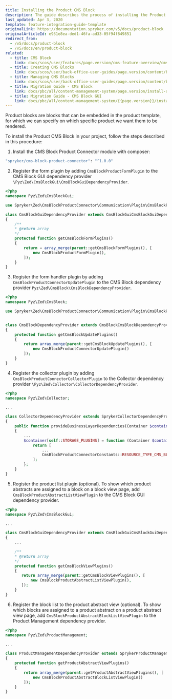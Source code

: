 ```yaml
---
title: Installing the Product CMS Block
description: The guide describes the process of installing the Product CMS Block into your project.
last_updated: Apr 3, 2020
template: feature-integration-guide-template
originalLink: https://documentation.spryker.com/v5/docs/product-block
originalArticleId: e931e8ea-ded1-46fa-ad33-05f94f849851
redirect_from:
  - /v5/docs/product-block
  - /v5/docs/en/product-block
related:
  - title: CMS Block
    link: docs/scos/user/features/page.version/cms-feature-overview/cms-blocks-overview.html
  - title: Creating CMS Blocks
    link: docs/scos/user/back-office-user-guides/page.version/content/blocks/creating-cms-blocks.html
  - title: Managing CMS Blocks
    link: docs/scos/user/back-office-user-guides/page.version/content/blocks/managing-cms-blocks.html
  - title: Migration Guide - CMS Block
    link: docs/pbc/all/content-management-system/page.version/install-and-upgrade/upgrade-modules/upgrade-the-cmsblock-module.html
  - title: Migration Guide - CMS Block GUI
    link: docs/pbc/all/content-management-system/{{page.version}}/install-and-upgrade/upgrade-modules/upgrade-the-cmsblock-modulegui.html
---
```


Product blocks are blocks that can be embedded in the product template, for which we can specify on which specific product we want them to be rendered.

To install the Product CMS Block in your project, follow the steps described in this procedure:

1. Install the CMS Block Product Connector module with composer: 

```bash
"spryker/cms-block-product-connector": "^1.0.0"
```

2. Register the form plugin by adding `CmsBlockProductFormPlugin` to the CMS Block GUI dependency provider `\Pyz\Zed\CmsBlockGui\CmsBlockGuiDependencyProvider`.

```php
<?php
namespace Pyz\Zed\CmsBlockGui;

use Spryker\Zed\CmsBlockProductConnector\Communication\Plugin\CmsBlockProductFormPlugin;

class CmsBlockGuiDependencyProvider extends CmsBlockGuiCmsBlockGuiDependencyProvider
{
    /**
    * @return array
    */
    protected function getCmsBlockFormPlugins()
    {
        return = array_merge(parent::getCmsBlockFormPlugins(), [
            new CmsBlockProductFormPlugin(),
        ]);
    }
}
```

3. Register the form handler plugin by adding  `CmsBlockProductConnectorUpdatePlugin` to the CMS Block dependency provider `Pyz\Zed\CmsBlock\CmsBlockDependencyProvider`.

```php
<?php
namespace Pyz\Zed\CmsBlock;

use Spryker\Zed\CmsBlockProductConnector\Communication\Plugin\CmsBlockProductConnectorUpdatePlugin;


class CmsBlockDependencyProvider extends CmsBlockCmsBlockDependencyProvider
{
    protected function getCmsBlockUpdatePlugins()
    {
        return array_merge(parent::getCmsBlockUpdatePlugins(), [
            new CmsBlockProductConnectorUpdatePlugin()
        ]);
    }
}
```

4. Register the collector plugin by adding  `CmsBlockProductConnectorCollectorPlugin` to the Collector dependency provider `\Pyz\Zed\Collector\CollectorDependencyProvider`.

```php
<?php
namespace Pyz\Zed\Collector;

...

class CollectorDependencyProvider extends SprykerCollectorDependencyProvider
{
    public function provideBusinessLayerDependencies(Container $container)
    {
        ...
        $container[self::STORAGE_PLUGINS] = function (Container $container) {
            return [
                ...
                CmsBlockProductConnectorConstants::RESOURCE_TYPE_CMS_BLOCK_PRODUCT_CONNECTOR => new CmsBlockProductConnectorCollectorPlugin(),
            ];
        };
    }
}
```

5. Register the product list plugin (optional).
To show which product abstracts are assigned to a block on a block view page, add `CmsBlockProductAbstractListViewPlugin` to the CMS Block GUI dependency provider.

```php
<?php
namespace Pyz\Zed\CmsBlockGui;

...

class CmsBlockGuiDependencyProvider extends CmsBlockGuiCmsBlockGuiDependencyProvider
{
    ...

    /**
    * @return array
    */
    protected function getCmsBlockViewPlugins()
    {
       return array_merge(parent::getCmsBlockViewPlugins(), [
           new CmsBlockProductAbstractListViewPlugin(),
       ]);
    }
}
```

6. Register the block list to the product abstract view (optional).
To show which blocks are assigned to a product abstract on a product abstract view page, add `CmsBlockProductAbstractBlockListViewPlugin` to the Product Management dependency provider.

```php
<?php
namespace Pyz\Zed\ProductManagement;

...

class ProductManagementDependencyProvider extends SprykerProductManagementDependencyProvider
{
    protected function getProductAbstractViewPlugins()
    {
        return array_merge(parent::getProductAbstractViewPlugins(), [
            new CmsBlockProductAbstractBlockListViewPlugin()
        ]);
    }
}
```

<!--
### Usage for Demoshop

Adding a template for a new block is done in the same way as for static blocks, see [CMS Block](/docs/scos/user/features/{{page.version}}/cms-feature-overview/cms-block.html).

Create a new Twig template under the `src/Pyz/Yves/CmsBlock/Theme/default/template/` folder. Call it `productSale.twig` and it will contain the following structure:

```php
<!-- CMS_BLOCK_PLACEHOLDER : "saleMessage" -->
<!-- CMS_BLOCK_PLACEHOLDER : "saleInterval" -->
<!-- <blockquote>
    {% raw %}{{{% endraw %} spyCmsBlockPlaceholder('saleMessage') | raw {% raw %}}}{% endraw %}
    <footer>
        {% raw %}{{{% endraw %} spyCmsBlockPlaceholder('saleInterval') | raw {% raw %}}}{% endraw %}
    </footer>
</blockquote>
```

#### To configure the block:

1. In Zed, go to the CMS section and navigate to the blocks section.
2. Click **Create CMS Block**, to create a new block.
3. From the template drop-down, select the new added template and name the new block.
4. Set a product or a list of products in the `ProductField` field. While typing, the product search will offer suggestions from the product list.
5. Set the block active if you need to use it straight away.
6. After clicking **Save**, similar to static blocks and pages, you'll be asked to provide the glossary keys for the placeholders that are included in the Twig template. For this part, follow the steps described for creating a static page here.
7. Embed the block in the product page by adding the following code to a product page template (e.g "detail.twig" in Spryker Demoshop):

```php
{% raw %}{%{% endraw %} if product is defined {% raw %}%}{% endraw %}
    {% raw %}{{{% endraw %} spyCmsBlock({product: product.id}) {% raw %}}}{% endraw %}
{% raw %}{%{% endraw %} endif {% raw %}%}{% endraw %}
```

8. To see the page in Yves, the client data storage (Redis) must be up-to-date. This is handled through `cronjobs`.
9. To manually execute this step,  run the collectors to update the frontend data storage:

```bash
vendor/bin/console collector:storage:export
```

**Results:**
After running the collectors, you should be able to see the block only on the page to which you configured it to be shown.
-->
